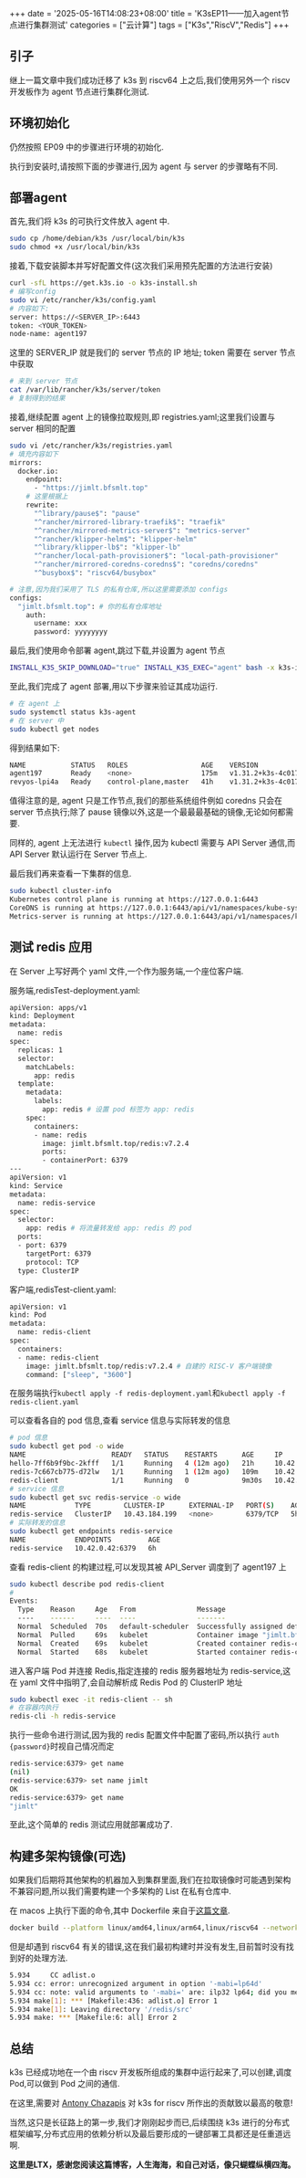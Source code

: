 +++
date = '2025-05-16T14:08:23+08:00'
title = 'K3sEP11——加入agent节点进行集群测试'
categories = ["云计算"]
tags = ["K3s","RiscV","Redis"]
+++

## 引子

继上一篇文章中我们成功迁移了 k3s 到 riscv64 上之后,我们使用另外一个 riscv 开发板作为 agent 节点进行集群化测试.

## 环境初始化

仍然按照 EP09 中的步骤进行环境的初始化.

执行到安装时,请按照下面的步骤进行,因为 agent 与 server 的步骤略有不同.

## 部署agent

首先,我们将 k3s 的可执行文件放入 agent 中.

```bash
sudo cp /home/debian/k3s /usr/local/bin/k3s
sudo chmod +x /usr/local/bin/k3s
```

接着,下载安装脚本并写好配置文件(这次我们采用预先配置的方法进行安装)

```bash
curl -sfL https://get.k3s.io -o k3s-install.sh
# 编写config
sudo vi /etc/rancher/k3s/config.yaml
# 内容如下:
server: https://<SERVER_IP>:6443
token: <YOUR_TOKEN>
node-name: agent197
```

这里的 SERVER_IP 就是我们的 server 节点的 IP 地址; token 需要在 server 节点中获取

```bash
# 来到 server 节点
cat /var/lib/rancher/k3s/server/token
# 复制得到的结果
```

接着,继续配置 agent 上的镜像拉取规则,即 registries.yaml;这里我们设置与 server 相同的配置

```bash
sudo vi /etc/rancher/k3s/registries.yaml
# 填充内容如下
mirrors:
  docker.io:
    endpoint:
      - "https://jimlt.bfsmlt.top"
    # 这里根据上
    rewrite:
      "^library/pause$": "pause"
      "^rancher/mirrored-library-traefik$": "traefik"
      "^rancher/mirrored-metrics-server$": "metrics-server"
      "^rancher/klipper-helm$": "klipper-helm"
      "^library/klipper-lb$": "klipper-lb"
      "^rancher/local-path-provisioner$": "local-path-provisioner"
      "^rancher/mirrored-coredns-coredns$": "coredns/coredns"
      "^busybox$": "riscv64/busybox"

# 注意,因为我们采用了 TLS 的私有仓库,所以这里需要添加 configs
configs:
  "jimlt.bfsmlt.top": # 你的私有仓库地址
    auth:
      username: xxx
      password: yyyyyyyy
```

最后,我们使用命令部署 agent,跳过下载,并设置为 agent 节点

```bash
INSTALL_K3S_SKIP_DOWNLOAD="true" INSTALL_K3S_EXEC="agent" bash -x k3s-install.sh
```

至此,我们完成了 agent 部署,用以下步骤来验证其成功运行.

```bash
# 在 agent 上
sudo systemctl status k3s-agent
# 在 server 中
sudo kubectl get nodes
```

得到结果如下:

```bash
NAME           STATUS   ROLES                  AGE    VERSION
agent197       Ready    <none>                 175m   v1.31.2+k3s-4c017da7
revyos-lpi4a   Ready    control-plane,master   41h    v1.31.2+k3s-4c017da7
```

值得注意的是, agent 只是工作节点,我们的那些系统组件例如 coredns 只会在 server 节点执行;除了 pause 镜像以外,这是一个最最最基础的镜像,无论如何都需要.

同样的, agent 上无法进行 `kubectl` 操作,因为 kubectl 需要与 API Server 通信,而 API Server 默认运行在 Server 节点上.

最后我们再来查看一下集群的信息.

```bash
sudo kubectl cluster-info
Kubernetes control plane is running at https://127.0.0.1:6443
CoreDNS is running at https://127.0.0.1:6443/api/v1/namespaces/kube-system/services/kube-dns:dns/proxy
Metrics-server is running at https://127.0.0.1:6443/api/v1/namespaces/kube-system/services/https:metrics-server:https/proxy
```

## 测试 redis 应用

在 Server 上写好两个 yaml 文件,一个作为服务端,一个座位客户端.

服务端,redisTest-deployment.yaml:

```bash
apiVersion: apps/v1
kind: Deployment
metadata:
  name: redis
spec:
  replicas: 1
  selector:
    matchLabels:
      app: redis 
  template:
    metadata:
      labels:
        app: redis # 设置 pod 标签为 app: redis
    spec:
      containers:
      - name: redis
        image: jimlt.bfsmlt.top/redis:v7.2.4
        ports:
        - containerPort: 6379
---
apiVersion: v1
kind: Service
metadata:
  name: redis-service
spec:
  selector:
    app: redis # 将流量转发给 app: redis 的 pod
  ports:
  - port: 6379
    targetPort: 6379
    protocol: TCP
  type: ClusterIP
```

客户端,redisTest-client.yaml:

```bash
apiVersion: v1
kind: Pod
metadata:
  name: redis-client
spec:
  containers:
  - name: redis-client
    image: jimlt.bfsmlt.top/redis:v7.2.4 # 自建的 RISC-V 客户端镜像
    command: ["sleep", "3600"]
```

在服务端执行`kubectl apply -f redis-deployment.yaml`和`kubectl apply -f redis-client.yaml`

可以查看各自的 pod 信息,查看 service 信息与实际转发的信息

```bash
# pod 信息
sudo kubectl get pod -o wide
NAME                     READY   STATUS    RESTARTS      AGE     IP           NODE           NOMINATED NODE   READINESS GATES
hello-7ff6b9f9bc-2kfff   1/1     Running   4 (12m ago)   21h     10.42.0.40   revyos-lpi4a   <none>           <none>
redis-7c667cb775-d72lw   1/1     Running   1 (12m ago)   109m    10.42.0.42   revyos-lpi4a   <none>           <none>
redis-client             1/1     Running   0             9m30s   10.42.1.9    agent197       <none>           <none>
# service 信息
sudo kubectl get svc redis-service -o wide
NAME            TYPE        CLUSTER-IP      EXTERNAL-IP   PORT(S)    AGE     SELECTOR
redis-service   ClusterIP   10.43.184.199   <none>        6379/TCP   5h59m   app=redis
# 实际转发的信息
sudo kubectl get endpoints redis-service
NAME            ENDPOINTS         AGE
redis-service   10.42.0.42:6379   6h
```

查看 redis-client 的构建过程,可以发现其被 API_Server 调度到了 agent197 上

```bash
sudo kubectl describe pod redis-client
# 
Events:
  Type    Reason     Age   From               Message
  ----    ------     ----  ----               -------
  Normal  Scheduled  70s   default-scheduler  Successfully assigned default/redis-client to agent197
  Normal  Pulled     69s   kubelet            Container image "jimlt.bfsmlt.top/redis:v7.2.4" already present on machine
  Normal  Created    69s   kubelet            Created container redis-client
  Normal  Started    68s   kubelet            Started container redis-client
```

进入客户端 Pod 并连接 Redis,指定连接的 redis 服务器地址为 redis-service,这在 yaml 文件中指明了,会自动解析成 Redis Pod 的 ClusterIP 地址

```bash
sudo kubectl exec -it redis-client -- sh
# 在容器内执行
redis-cli -h redis-service
```

执行一些命令进行测试,因为我的 redis 配置文件中配置了密码,所以执行 `auth {password}`时视自己情况而定

```bash
redis-service:6379> get name
(nil)
redis-service:6379> set name jimlt
OK
redis-service:6379> get name
"jimlt"
```

至此,这个简单的 redis 测试应用就部署成功了.

## 构建多架构镜像(可选)

如果我们后期将其他架构的机器加入到集群里面,我们在拉取镜像时可能遇到架构不兼容问题,所以我们需要构建一个多架构的 List 在私有仓库中.

在 macos 上执行下面的命令,其中 Dockerfile 来自于[这篇文章](http://bfsmlt.top/posts/016k3sep03%E7%A7%BB%E6%A4%8D%E9%95%9C%E5%83%8F%E5%88%B0riscv%E5%BC%80%E5%8F%91%E6%9D%BF/#%E4%BC%98%E5%8C%96%E9%95%9C%E5%83%8F).

```bash
docker build --platform linux/amd64,linux/arm64,linux/riscv64 --network host -f Dockerfile.redis -t jimlt.bfsmlt.top/redis:multiarch .
```

但是却遇到 riscv64 有关的错误,这在我们最初构建时并没有发生,目前暂时没有找到好的处理方法.

```bash
5.934     CC adlist.o
5.934 cc: error: unrecognized argument in option '-mabi=lp64d'
5.934 cc: note: valid arguments to '-mabi=' are: ilp32 lp64; did you mean 'lp64'?
5.934 make[1]: *** [Makefile:436: adlist.o] Error 1
5.934 make[1]: Leaving directory '/redis/src'
5.934 make: *** [Makefile:6: all] Error 2
```

## 总结

k3s 已经成功地在一个由 riscv 开发板所组成的集群中运行起来了,可以创建,调度 Pod,可以做到 Pod 之间的通信.

在这里,需要对 [Antony Chazapis](https://github.com/CARV-ICS-FORTH/kubernetes-riscv64) 对 k3s for riscv 所作出的贡献致以最高的敬意!

当然,这只是长征路上的第一步,我们才刚刚起步而已,后续围绕 k3s 进行的分布式框架编写,分布式应用的依赖分析以及最后要形成的一键部署工具都还是任重道远啊.

**这里是LTX，感谢您阅读这篇博客，人生海海，和自己对话，像只蝴蝶纵横四海。**